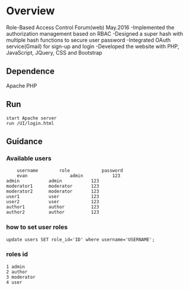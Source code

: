 # Overview
Role-Based Access Control Forum(web) May.2016
 -Implemented the authorization management based on RBAC
 -Designed a super hash with multiple hash functions to secure user password
 -Integrated OAuth service(Gmail) for sign-up and login
 -Developed the website with PHP, JavaScript, JQuery, CSS and Bootstrap

## Dependence
Apache
PHP
## Run
	start Apache server
	run /UI/login.html 
## Guidance
 
### Available users
    	username		role		    password
    	evan        		admin			123
	admin			admin			123
	moderator1		moderator		123
	moderator2		moderator		123
	user1			user			123	
	user2			user			123
	author1			author			123
	author2			author			123

### how to set user roles
    update users SET role_id='ID' where username='USERNAME';
    
### roles id
    1 admin
    2 author
    3 moderator
    4 user
    
